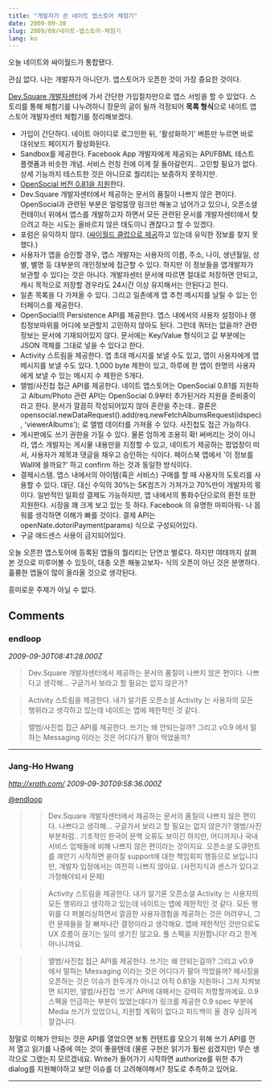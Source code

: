 ```yaml
---
title: "개발자가 쓴 네이트 앱스토어 체험기"
date: 2009-09-30
slug: 2009/09/네이트-앱스토어-체험기
lang: ko
---
```


오늘 네이트와 싸이월드가 통합됐다.

관심 없다. 나는 개발자가 아니던가. 앱스토어가 오픈한 것이 가장 중요한 것이다.

[Dev.Square 개발자센터](http://devsquare.nate.com/)에 가서 간단한 가입절차만으로 앱스 서빙을 할 수 있었다. 스토리를 통해 체험기를 나누려하니 장문의 글이 될까 걱정되어 **목록 형식**으로 네이트 앱스토어 개발자센터 체험기를 정리해보겠다.

- 가입이 간단하다. 네이트 아이디로 로그인한 뒤, '활성화하기' 버튼만 누르면 바로 대쉬보드 페이지가 활성화된다.
- Sandbox를 제공한다. Facebook App 개발자에게 제공되는 API/FBML 테스트 플랫폼과 비슷한 개념. 서비스 런칭 전에 이게 잘 돌아갈런지.. 고민할 필요가 없다. 상세 기능까지 테스트한 것은 아니므로 퀄리티는 보증하지 못하지만.
- [OpenSocial 버전 0.81을 지원](http://code.google.com/intl/ko/apis/opensocial/docs/0.8/devguide.html)한다.
- Dev.Square 개발자센터에서 제공하는 문서의 품질이 나쁘지 않은 편이다. OpenSocial과 관련된 부분은 얼렁뚱땅 링크만 해놓고 넘어가고 있으나, 오픈소셜 컨테이너 위에서 앱스를 개발하고자 하면서 모든 관련된 문서를 개발자센터에서 찾으려고 하는 시도는 올바르지 않은 태도이니 괜찮다고 할 수 있겠다.
- 포럼은 유익하지 않다. ([싸이월드 클럽으로 제공](http://club.cyworld.com/devsquare)하고 있는데 유익한 정보를 찾지 못했다.)
- 사용자가 앱을 승인할 경우, 앱스 개발자는 사용자의 이름, 주소, 나이, 생년월일, 성별, 별명 등 대부분의 개인정보에 접근할 수 있다. 하지만 이 정보들을 앱개발자가 보관할 수 있다는 것은 아니다. 개발자센터 문서에 따르면 절대로 저장하면 안되고, 캐시 목적으로 저장할 경우라도 24시간 이상 유지해서는 안된다고 한다.
- 일촌 목록을 다 가져올 수 있다. 그리고 일촌에게 앱 추천 메시지를 날릴 수 있는 인터페이스를 제공한다.
- OpenSocial의 Persistence API를 제공한다. 앱스 내에서의 사용자 설정이나 랭킹정보따위를 어디에 보관할지 고민하지 않아도 된다. 그런데 쿼터는 없을까? 관련 정보는 문서에 기재되어있지 않다. 문서에는 Key/Value 형식이고 값 부분에는 JSON 객체를 그대로 넣을 수 있다고 한다.
- Activity 스트림을 제공한다. 앱 초대 메시지를 보낼 수도 있고, 앱이 사용자에게 앱 메시지를 보낼 수도 있다. 1,000 byte 제한이 있고, 하루에 한 앱이 한명의 사용자에게 보낼 수 있는 메시지 수 제한은 5개다.
- 앨범/사진첩 접근 API를 제공한다. 네이트 앱스토어는 OpenSocial 0.81를 지원하고 Album/Photo 관련 API는 OpenSocial 0.9부터 추가된거라 지원을 준비중이라고 한다. 문서가 깔끔히 작성되어있지 않아 혼란을 주는데.. 결론은 opensocial.newDataRequest().add(req.newFetchAlbumsRequest(idspec), 'viewerAlbums'); 로 앨범 데이터를 가져올 수 있다. 사진첩도 접근 가능하다.
- 게시판에도 쓰기 권한을 가질 수 있다. 물론 엄하게 조용히 확! 써버리는 것이 아니라, 앱스 개발자는 게시물 내용만을 지정할 수 있고, 네이트가 제공하는 팝업창이 떠서, 사용자가 제목과 댓글을 채우고 승인하는 식이다. 페이스북 앱에서 '이 정보를 Wall에 쓸까요?' 하고 confirm 하는 것과 동일한 방식이다.
- 결제시스템. 앱스 내에서의 아이템(혹은 서비스) 구매를 할 때 사용자의 도토리를 사용할 수 있다. 대단. 대신 수익의 30%는 SK컴즈가 가져가고 70%만이 개발자의 몫이다. 일반적인 일회성 결제도 가능하지만, 앱 내에서의 통화수단으로의 환전 또한 지원한다. 시장을 꽤 크게 보고 있는 듯 하다. Facebook 의 유명한 마피아워- 나 몹워를 생각하면 이해가 빠를 것이다. 결제 API는 openNate.dotoriPayment(params) 식으로 구성되어있다.
- 구글 애드센스 사용이 금지되어있다.

오늘 오픈한 앱스토어에 등록된 앱들의 퀄리티는 단연코 별로다. 하지만 여태까지 살펴본 것으로 미루어볼 수 있듯이, 대충 오픈 해놓고보자- 식의 오픈이 아닌 것은 분명하다. 훌륭한 앱들이 많이 올라올 것으로 생각된다.

흥미로운 주제가 아닐 수 없다.

## Comments

### endloop
*2009-09-30T08:41:28.000Z*

> Dev.Square 개발자센터에서 제공하는 문서의 품질이 나쁘지 않은 편이다.
나쁘다고 생각해... 구글가서 보라고 할 필요는 없지 않은가?

> Activity 스트림을 제공한다.
내가 알기론 오픈소셜 Activity 는 사용자의 모든 행위라고 생각하고 있는데 네이트는 앱에 제한적인 것 같다.

> 앨범/사진첩 접근 API를 제공한다.
쓰기는 왜 안되는걸까? 그리고 v0.9 에서 말하는 Messaging 이라는 것은 어디다가 팔아 먹었을까?

---

### Jang-Ho Hwang
*http://xrath.com/*
*2009-09-30T09:58:36.000Z*

[@endloop ](#comment-3184) 
> > Dev.Square 개발자센터에서 제공하는 문서의 품질이 나쁘지 않은 편이다.
> 나쁘다고 생각해… 구글가서 보라고 할 필요는 없지 않은가?
앨범/사진 부분처럼.. 기초적인 한국어 문맥 오류도 보이긴 하지만, 어디까지나 국내 서비스 업체들에 비해 나쁘지 않은 편이라는 것이지요. 오픈소셜 도큐먼트를 껴안기 시작하면 쏟아질 support에 대한 책임회피 행동으로 보입니다만, 개발자 입장에서는 여전히 나쁘지 않아요. (사전지식과 센스가 있다고 가정해야되서 문제)

> > Activity 스트림을 제공한다.
> 내가 알기론 오픈소셜 Activity 는 사용자의 모든 행위라고 생각하고 있는데 네이트는 앱에 제한적인 것 같다.
모든 행위를 다 퍼블리싱하면서 깔끔한 사용자경험을 제공하는 것은 어려우니, 그런 문제들을 잘 빠져나간 결정이라고 생각해요. 앱에 제한적인 것만으로도 UX 흐름이 끊기는 일이 생기진 않고요. 풀 스펙을 지원합니다! 라고 한게 아니니까요.

> > 앨범/사진첩 접근 API를 제공한다.
> 쓰기는 왜 안되는걸까? 그리고 v0.9 에서 말하는 Messaging 이라는 것은 어디다가 팔아 먹었을까?
메시징을 오픈하는 것은 이슈가 한두개가 아니고 아직 0.81을 지원하니 그저 지켜보면 되지만, 
앨범/사진첩 '쓰기' API에 대해서는 강력히 저항할꺼에요. 0.9 스펙을 언급하는 부분이 있었는데다가 링크를 제공한 0.9 spec 부분에 Media 쓰기가 있었으니, 지원할 계획이 없다고 피드백이 올 경우 심하게 깔겁니다.

정말로 이해가 안되는 것은 API를 열었으면 보통 컨텐트를 모으기 위해 쓰기 API를 먼저 열고 읽기를 나중에 여는 것이 좋을텐데 (물론 구현은 읽기가 훨씬 쉽겠지만) 무슨 생각으로 그랬는지 모르겠네요.
Write가 들어가기 시작하면 authorize를 위한 추가 dialog를 지원해야하고 보안 이슈를 더 고려해야해서? 정도로 추측하고 있어요.

---

